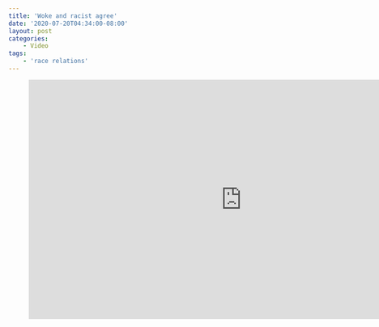 ```yaml
---
title: 'Woke and racist agree'
date: '2020-07-20T04:34:00-08:00'
layout: post
categories:
    - Video
tags:
    - 'race relations'
---
```


<figure class="wp-block-embed-youtube wp-block-embed is-type-video is-provider-youtube wp-embed-aspect-16-9 wp-has-aspect-ratio"><div class="wp-block-embed__wrapper"><iframe allow="accelerometer; autoplay; encrypted-media; gyroscope; picture-in-picture" allowfullscreen="" frameborder="0" height="473" loading="lazy" src="https://www.youtube.com/embed/Ev373c7wSRg?feature=oembed" title="When Wokes and Racists Actually Agree on Everything" width="840"></iframe></div></figure>